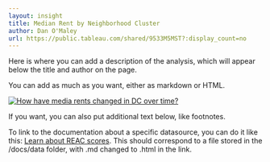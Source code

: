 ```yaml
---
layout: insight
title: Median Rent by Neighborhood Cluster
author: Dan O'Maley
url: https://public.tableau.com/shared/9533M5MST?:display_count=no
---
```


Here is where you can add a description of the analysis, which will appear below the title and author on the page. 

You can add as much as you want, either as markdown or HTML. 

<!--This is the one div you should always add-->
<div class="embed-tableau">

<!--copy paste the embed code from the Tableau 'share' link in here-->
<div class='tableauPlaceholder' id='viz1495642472674' style='position: relative'><noscript><a href='#'><img alt='How have media rents changed in DC over time? ' src='https:&#47;&#47;public.tableau.com&#47;static&#47;images&#47;95&#47;9533M5MST&#47;1_rss.png' style='border: none' /></a></noscript><object class='tableauViz'  style='display:none;'><param name='host_url' value='https%3A%2F%2Fpublic.tableau.com%2F' /> <param name='path' value='shared&#47;9533M5MST' /> <param name='toolbar' value='yes' /><param name='static_image' value='https:&#47;&#47;public.tableau.com&#47;static&#47;images&#47;95&#47;9533M5MST&#47;1.png' /> <param name='animate_transition' value='yes' /><param name='display_static_image' value='yes' /><param name='display_spinner' value='yes' /><param name='display_overlay' value='yes' /><param name='display_count' value='yes' /></object></div>                <script type='text/javascript'>                    var divElement = document.getElementById('viz1495642472674');                    var vizElement = divElement.getElementsByTagName('object')[0];                    vizElement.style.width='1020px';vizElement.style.height='1033px';                    var scriptElement = document.createElement('script');                    scriptElement.src = 'https://public.tableau.com/javascripts/api/viz_v1.js';                    vizElement.parentNode.insertBefore(scriptElement, vizElement);                </script>
<!--end copied embed code-->

</div><!--This is the closing div for "embed-tableau"-->


If you want, you can also put additional text below, like footnotes. 

To link to the documentation about a specific datasource, you can do it like this: [Learn about REAC scores]({{site.baseurl}}/data/reac_scores.html). This should correspond to a file stored in the /docs/data folder, with .md changed to .html in the link. 